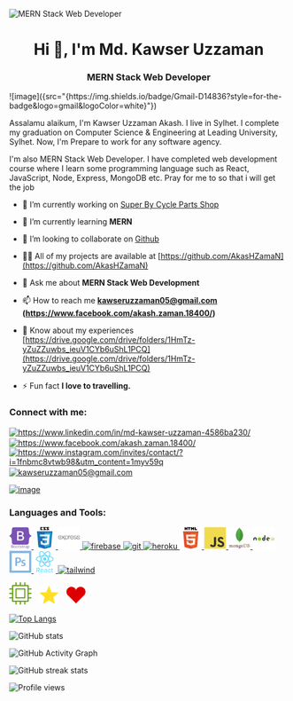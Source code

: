 ![MERN Stack Web Developer](https://avatars.githubusercontent.com/u/96652000?v=4)

<h1 align="center">Hi 👋, I'm Md. Kawser Uzzaman</h1>
<h3 align="center">MERN Stack Web Developer</h3>
![image]({src="{https://img.shields.io/badge/Gmail-D14836?style=for-the-badge&logo=gmail&logoColor=white}"})

Assalamu alaikum, I'm Kawser Uzzaman Akash. I live in Sylhet. I complete my graduation on Computer Science & Engineering at Leading University, Sylhet. Now, I'm Prepare to work for any software agency.

I'm also MERN Stack Web Developer. I have completed web development course where I learn some programming language such as React, JavaScript, Node, Express, MongoDB etc.
Pray for me to so that i will get the job


- 🔭 I’m currently working on [Super By Cycle Parts Shop](https://super-bycycle.web.app/)

- 🌱 I’m currently learning **MERN**

- 👯 I’m looking to collaborate on [Github](https://github.com/AkasHZamaN)

- 👨‍💻 All of my projects are available at [https://github.com/AkasHZamaN](https://github.com/AkasHZamaN)

- 💬 Ask me about **MERN Stack Web Development**

- 📫 How to reach me **kawseruzzaman05@gmail.com (https://www.facebook.com/akash.zaman.18400/)**

- 📄 Know about my experiences [https://drive.google.com/drive/folders/1HmTz-yZuZZuwbs_ieuV1CYb6uShL1PCQ](https://drive.google.com/drive/folders/1HmTz-yZuZZuwbs_ieuV1CYb6uShL1PCQ)

- ⚡ Fun fact **I love to travelling.**

<h3 align="left">Connect with me:</h3>
<p align="left">
<a href="https://linkedin.com/in/https://www.linkedin.com/in/md-kawser-uzzaman-4586ba230/" target="blank"><img align="center" src="https://raw.githubusercontent.com/rahuldkjain/github-profile-readme-generator/master/src/images/icons/Social/linked-in-alt.svg" alt="https://www.linkedin.com/in/md-kawser-uzzaman-4586ba230/" height="30" width="40" /></a>
<a href="https://fb.com/https://www.facebook.com/akash.zaman.18400/" target="blank"><img align="center" src="https://raw.githubusercontent.com/rahuldkjain/github-profile-readme-generator/master/src/images/icons/Social/facebook.svg" alt="https://www.facebook.com/akash.zaman.18400/" height="30" width="40" /></a>
<a href="https://instagram.com/https://www.instagram.com/invites/contact/?i=1fnbmc8vtwb98&utm_content=1myv59q" target="blank"><img align="center" src="https://raw.githubusercontent.com/rahuldkjain/github-profile-readme-generator/master/src/images/icons/Social/instagram.svg" alt="https://www.instagram.com/invites/contact/?i=1fnbmc8vtwb98&utm_content=1myv59q" height="30" width="40" /></a>
<a href="https://medium.com/kawseruzzaman05@gmail.com" target="blank"><img align="center" src="https://raw.githubusercontent.com/rahuldkjain/github-profile-readme-generator/master/src/images/icons/Social/medium.svg" alt="kawseruzzaman05@gmail.com" height="30" width="40" /></a>
  
  <a href="https://medium.com/kawseruzzaman05@gmail.com" target="blank">![image]({https://img.shields.io/badge/Gmail-D14836?style=for-the-badge&logo=gmail&logoColor=white})</a>
</p>

<h3 align="left">Languages and Tools:</h3>
<p align="left"> <a href="https://getbootstrap.com" target="_blank" rel="noreferrer"> <img src="https://raw.githubusercontent.com/devicons/devicon/master/icons/bootstrap/bootstrap-plain-wordmark.svg" alt="bootstrap" width="40" height="40"/> </a> <a href="https://www.w3schools.com/css/" target="_blank" rel="noreferrer"> <img src="https://raw.githubusercontent.com/devicons/devicon/master/icons/css3/css3-original-wordmark.svg" alt="css3" width="40" height="40"/> </a> <a href="https://expressjs.com" target="_blank" rel="noreferrer"> <img src="https://raw.githubusercontent.com/devicons/devicon/master/icons/express/express-original-wordmark.svg" alt="express" width="40" height="40"/> </a> <a href="https://firebase.google.com/" target="_blank" rel="noreferrer"> <img src="https://www.vectorlogo.zone/logos/firebase/firebase-icon.svg" alt="firebase" width="40" height="40"/> </a> <a href="https://git-scm.com/" target="_blank" rel="noreferrer"> <img src="https://www.vectorlogo.zone/logos/git-scm/git-scm-icon.svg" alt="git" width="40" height="40"/> </a> <a href="https://heroku.com" target="_blank" rel="noreferrer"> <img src="https://www.vectorlogo.zone/logos/heroku/heroku-icon.svg" alt="heroku" width="40" height="40"/> </a> <a href="https://www.w3.org/html/" target="_blank" rel="noreferrer"> <img src="https://raw.githubusercontent.com/devicons/devicon/master/icons/html5/html5-original-wordmark.svg" alt="html5" width="40" height="40"/> </a> <a href="https://developer.mozilla.org/en-US/docs/Web/JavaScript" target="_blank" rel="noreferrer"> <img src="https://raw.githubusercontent.com/devicons/devicon/master/icons/javascript/javascript-original.svg" alt="javascript" width="40" height="40"/> </a> <a href="https://www.mongodb.com/" target="_blank" rel="noreferrer"> <img src="https://raw.githubusercontent.com/devicons/devicon/master/icons/mongodb/mongodb-original-wordmark.svg" alt="mongodb" width="40" height="40"/> </a> <a href="https://nodejs.org" target="_blank" rel="noreferrer"> <img src="https://raw.githubusercontent.com/devicons/devicon/master/icons/nodejs/nodejs-original-wordmark.svg" alt="nodejs" width="40" height="40"/> </a> <a href="https://www.photoshop.com/en" target="_blank" rel="noreferrer"> <img src="https://raw.githubusercontent.com/devicons/devicon/master/icons/photoshop/photoshop-line.svg" alt="photoshop" width="40" height="40"/> </a> <a href="https://reactjs.org/" target="_blank" rel="noreferrer"> <img src="https://raw.githubusercontent.com/devicons/devicon/master/icons/react/react-original-wordmark.svg" alt="react" width="40" height="40"/> </a> <a href="https://tailwindcss.com/" target="_blank" rel="noreferrer"> <img src="https://www.vectorlogo.zone/logos/tailwindcss/tailwindcss-icon.svg" alt="tailwind" width="40" height="40"/> </a> </p>


<a href='https://docs.github.com/en/developers'><img src='https://raw.githubusercontent.com/acervenky/animated-github-badges/master/assets/devbadge.gif' width='40' height='40'></a> <a href='https://stars.github.com/'><img src='https://raw.githubusercontent.com/acervenky/animated-github-badges/master/assets/starbadge.gif' width='35' height='35'></a> <a href='https://docs.github.com/en/github/supporting-the-open-source-community-with-github-sponsors'><img src='https://raw.githubusercontent.com/acervenky/animated-github-badges/master/assets/sponsorbadge.gif' width='35' height='35'></a> 

[![Top Langs](https://github-readme-stats.vercel.app/api/top-langs/?username=AkasHZamaN)](https://github.com/anuraghazra/github-readme-stats)

![GitHub stats](https://github-readme-stats.vercel.app/api?username=AkasHZamaN&show_icons=true&count_private=true)  

![GitHub Activity Graph](https://activity-graph.herokuapp.com/graph?username=AkasHZamaN)  

![GitHub streak stats](https://github-readme-streak-stats.herokuapp.com/?user=AkasHZamaN)  

![Profile views](https://gpvc.arturio.dev/AkasHZamaN)  
